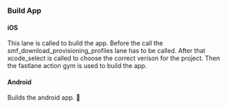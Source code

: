 ### Build App

#### iOS

This lane is called to build the app. Before the call the smf_download_provisioning_profiles lane has to be called. After that xcode_select is called to choose the correct verison for the project. Then the fastlane action gym is used to build the app.

#### Android

Builds the android app. 🎉